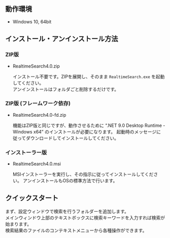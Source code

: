 ## 動作環境

  * Windows 10, 64bit

## インストール・アンインストール方法

### ZIP版

- RealtimeSearch4.0.zip

  インストール不要です。ZIPを展開し、そのまま `RealtimeSearch.exe` を起動してください。  
  アンインストールはフォルダごと削除するだけです。

### ZIP版  (フレームワーク依存)

- RealtimeSearch4.0-fd.zip

  機能はZIP版と同じですが、動作させるために “.NET 9.0 Desktop Runtime - Windows x64” のインストールが必要になります。 起動時のメッセージに従ってダウンロードしてインストールしてください。

### インストーラー版

- RealtimeSearch4.0.msi

  MSIインストーラーを実行し、その指示に従ってインストールしてください。
  アンインストールもOSの標準方法で行います。

## クイックスタート

  まず、設定ウィンドウで検索を行うフォルダーを追加します。  
  メインウィンドウ上部のテキストボックスに検索キーワードを入力すれば検索が始まります。  
  検索結果のファイルのコンテキストメニューから各種操作ができます。
